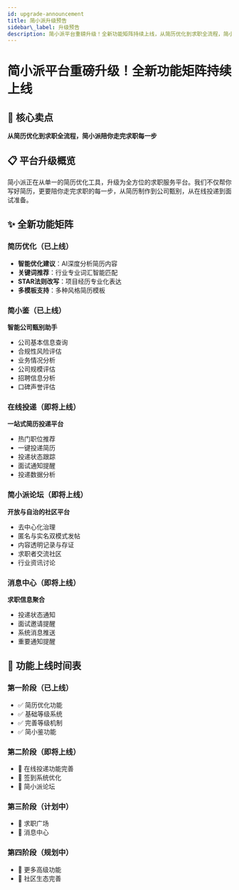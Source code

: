 ```yaml
---
id: upgrade-announcement
title: 简小派升级预告
sidebar\_label: 升级预告
description: 简小派平台重磅升级！全新功能矩阵持续上线，从简历优化到求职全流程，简小派陪你走完求职每一步
---
```


# 简小派平台重磅升级！全新功能矩阵持续上线

## 🎯 核心卖点

**从简历优化到求职全流程，简小派陪你走完求职每一步**

## 📋 平台升级概览

简小派正在从单一的简历优化工具，升级为全方位的求职服务平台。我们不仅帮你写好简历，更要陪你走完求职的每一步，从简历制作到公司甄别，从在线投递到面试准备。

## ✨ 全新功能矩阵

### 简历优化（已上线）

* **智能优化建议**：AI深度分析简历内容
* **关键词推荐**：行业专业词汇智能匹配
* **STAR法则改写**：项目经历专业化表达
* **多模板支持**：多种风格简历模板

### 简小鉴（已上线）

**智能公司甄别助手**

* 公司基本信息查询
* 合规性风险评估
* 业务情况分析
* 公司规模评估
* 招聘信息分析
* 口碑声誉评估

### 在线投递（即将上线）

**一站式简历投递平台**

* 热门职位推荐
* 一键投递简历
* 投递状态跟踪
* 面试通知提醒
* 投递数据分析

### 简小派论坛（即将上线）

**开放与自治的社区平台**

* 去中心化治理
* 匿名与实名双模式发帖
* 内容透明记录与存证
* 求职者交流社区
* 行业资讯讨论

### 消息中心（即将上线）

**求职信息聚合**

* 投递状态通知
* 面试邀请提醒
* 系统消息推送
* 重要通知提醒


## 📅 功能上线时间表

### 第一阶段（已上线）

* ✅ 简历优化功能
* ✅ 基础等级系统
* ✅ 完善等级机制
* ✅ 简小鉴功能

### 第二阶段（即将上线）

* 🔄 在线投递功能完善
* 🔄 签到系统优化
* 🔄 简小派论坛

### 第三阶段（计划中）

* 📅 求职广场
* 📅 消息中心

### 第四阶段（规划中）

* 📅 更多高级功能
* 📅 社区生态完善
